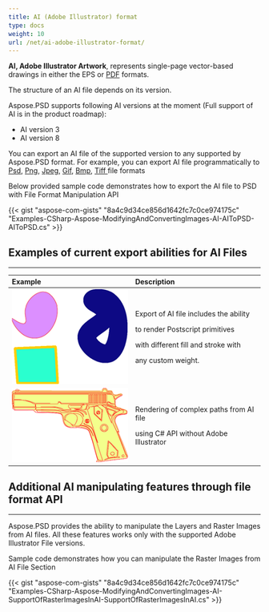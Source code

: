 ```yaml
---
title: AI (Adobe Illustrator) format
type: docs
weight: 10
url: /net/ai-adobe-illustrator-format/
---
```


**AI, Adobe Illustrator Artwork**, represents single-page vector-based drawings in either the EPS or [PDF](https://wiki.fileformat.com/view/pdf/) formats.

The structure of an AI file depends on its version.

Aspose.PSD supports following AI versions at the moment (Full support of AI is in the product roadmap):

- AI version 3
- AI version 8



You can export an AI file of the supported version to any supported by Aspose.PSD format. For example, you can export AI file programmatically to [Psd](https://wiki.fileformat.com/image/psd/), [Png](https://wiki.fileformat.com/image/png/), [Jpeg](https://wiki.fileformat.com/image/jpeg/), [Gif](https://wiki.fileformat.com/image/gif/), [Bmp](https://wiki.fileformat.com/image/bmp/), [Tiff ](https://wiki.fileformat.com/image/tiff)file formats

Below provided sample code demonstrates how to export the AI file to PSD with File Format Manipulation API

{{< gist "aspose-com-gists" "8a4c9d34ce856d1642fc7c0ce974175c" "Examples-CSharp-Aspose-ModifyingAndConvertingImages-AI-AIToPSD-AIToPSD.cs" >}}


## **Examples of current export abilities for AI Files**
-----

|**Example**|**Description**|
| :- | :- |
|![todo:image_alt_text](ai-adobe-illustrator-format_1.png)|<p>Export of AI file includes the ability</p><p>to render Postscript primitives</p><p>with different fill and stroke with</p><p>any custom weight.</p>|
|![todo:image_alt_text](ai-adobe-illustrator-format_2.png)|<p>Rendering of complex paths from AI file</p><p>using C# API without Adobe Illustrator</p>|

## **Additional AI manipulating features through file format API**
-----
Aspose.PSD provides the ability to manipulate the Layers and Raster Images from AI files. All these features works only with the supported Adobe Illustrator File versions.

Sample code demonstrates how you can manipulate the Raster Images from AI File Section

{{< gist "aspose-com-gists" "8a4c9d34ce856d1642fc7c0ce974175c" "Examples-CSharp-Aspose-ModifyingAndConvertingImages-AI-SupportOfRasterImagesInAI-SupportOfRasterImagesInAI.cs" >}}




